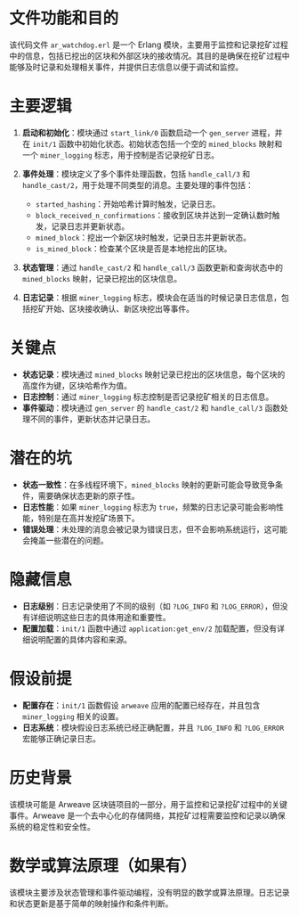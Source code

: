 # 文件功能和目的
该代码文件 `ar_watchdog.erl` 是一个 Erlang 模块，主要用于监控和记录挖矿过程中的信息，包括已挖出的区块和外部区块的接收情况。其目的是确保在挖矿过程中能够及时记录和处理相关事件，并提供日志信息以便于调试和监控。

# 主要逻辑
1. **启动和初始化**：模块通过 `start_link/0` 函数启动一个 `gen_server` 进程，并在 `init/1` 函数中初始化状态。初始状态包括一个空的 `mined_blocks` 映射和一个 `miner_logging` 标志，用于控制是否记录挖矿日志。

2. **事件处理**：模块定义了多个事件处理函数，包括 `handle_call/3` 和 `handle_cast/2`，用于处理不同类型的消息。主要处理的事件包括：
   - `started_hashing`：开始哈希计算时触发，记录日志。
   - `block_received_n_confirmations`：接收到区块并达到一定确认数时触发，记录日志并更新状态。
   - `mined_block`：挖出一个新区块时触发，记录日志并更新状态。
   - `is_mined_block`：检查某个区块是否是本地挖出的区块。

3. **状态管理**：通过 `handle_cast/2` 和 `handle_call/3` 函数更新和查询状态中的 `mined_blocks` 映射，记录已挖出的区块信息。

4. **日志记录**：根据 `miner_logging` 标志，模块会在适当的时候记录日志信息，包括挖矿开始、区块接收确认、新区块挖出等事件。

# 关键点
- **状态记录**：模块通过 `mined_blocks` 映射记录已挖出的区块信息，每个区块的高度作为键，区块哈希作为值。
- **日志控制**：通过 `miner_logging` 标志控制是否记录挖矿相关的日志信息。
- **事件驱动**：模块通过 `gen_server` 的 `handle_cast/2` 和 `handle_call/3` 函数处理不同的事件，更新状态并记录日志。

# 潜在的坑
- **状态一致性**：在多线程环境下，`mined_blocks` 映射的更新可能会导致竞争条件，需要确保状态更新的原子性。
- **日志性能**：如果 `miner_logging` 标志为 `true`，频繁的日志记录可能会影响性能，特别是在高并发挖矿场景下。
- **错误处理**：未处理的消息会被记录为错误日志，但不会影响系统运行，这可能会掩盖一些潜在的问题。

# 隐藏信息
- **日志级别**：日志记录使用了不同的级别（如 `?LOG_INFO` 和 `?LOG_ERROR`），但没有详细说明这些日志的具体用途和重要性。
- **配置加载**：`init/1` 函数中通过 `application:get_env/2` 加载配置，但没有详细说明配置的具体内容和来源。

# 假设前提
- **配置存在**：`init/1` 函数假设 `arweave` 应用的配置已经存在，并且包含 `miner_logging` 相关的设置。
- **日志系统**：模块假设日志系统已经正确配置，并且 `?LOG_INFO` 和 `?LOG_ERROR` 宏能够正确记录日志。

# 历史背景
该模块可能是 Arweave 区块链项目的一部分，用于监控和记录挖矿过程中的关键事件。Arweave 是一个去中心化的存储网络，其挖矿过程需要监控和记录以确保系统的稳定性和安全性。

# 数学或算法原理（如果有）
该模块主要涉及状态管理和事件驱动编程，没有明显的数学或算法原理。日志记录和状态更新是基于简单的映射操作和条件判断。